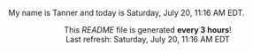 My name is Tanner and today is Saturday, July 20, 11:16 AM EDT.

<p align="center">This <i>README</i> file is generated <b>every 3 hours</b>!</br>Last refresh: Saturday, July 20, 11:16 AM EDT<br /></p>
